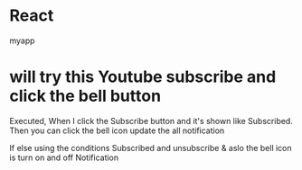 # React
 myapp

 # will try this Youtube subscribe and click the bell button

 Executed, When I click the Subscribe button and it's shown like Subscribed.
 Then you can click the bell icon update the all notification 

 If else using the conditions
 Subscribed and unsubscribe & aslo the bell icon is turn on and off Notification
 
